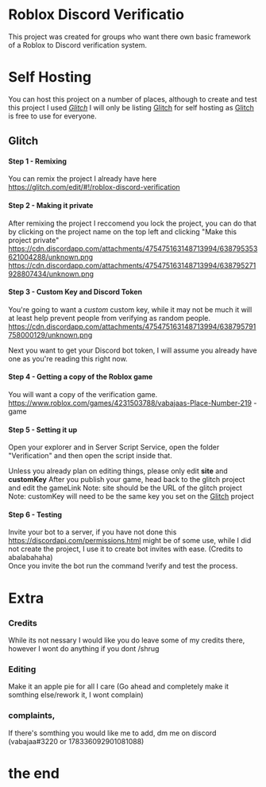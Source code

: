 # Roblox Discord Verificatio
This project was created for groups who want there own basic framework of a Roblox to Discord verification system.







# Self Hosting
You can host this project on a number of places, although to create and test this project I used [*Glitch*](https://glitch.com) 
I will only be listing [Glitch](https://glitch.com) for self hosting as [Glitch](https://glitch.com) is free to use for everyone.


## Glitch 

#### Step 1 - Remixing
You can remix the project I already have here
https://glitch.com/edit/#!/roblox-discord-verification

#### Step 2 - Making it private 
After remixing the project I reccomend you lock the project, you can do that by clicking on the project name on the top left and clicking "Make this project private"
<https://cdn.discordapp.com/attachments/475475163148713994/638795353621004288/unknown.png>
<https://cdn.discordapp.com/attachments/475475163148713994/638795271928807434/unknown.png>
#### Step 3 - Custom Key and Discord Token
You're going to want a *custom* custom key, while it may not be much it will at least help prevent people from verifying as random people.
<https://cdn.discordapp.com/attachments/475475163148713994/638795791758000129/unknown.png>

Next you want to get your Discord bot token, I will assume you already have one as you're reading this right now.

#### Step 4 - Getting a copy of the Roblox game 
You will want a copy of the verification game.
<https://www.roblox.com/games/4231503788/vabajaas-Place-Number-219> - game

#### Step 5 - Setting it up
Open your explorer and in Server Script Service, open the folder "Verification" and then open the script inside that.

Unless you already plan on editing things, please only edit **site** and **customKey**
After you publish your game, head back to the glitch project and edit the gameLink 
Note: site should be the URL of the glitch project
Note: customKey will need to be the same key you set on the [Glitch](https://glitch.com) project

#### Step 6 - Testing
Invite your bot to a server, if you have not done this https://discordapi.com/permissions.html might be of some use, while I did not create the project, I use it to create bot invites with ease. (Credits to abalabahaha)
<br>
Once you invite the bot run the command !verify <username> and test the process.

# Extra
### Credits
While its not nessary I would like you do leave some of my credits there, however I wont do anything if you dont /shrug
### Editing
Make it an apple pie for all I care (Go ahead and completely make it somthing else/rework it, I wont complain)
### complaints,
If there's somthing you would like me to add, dm me on discord (vabajaa#3220 or 178336092901081088)
# the end
